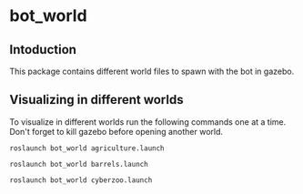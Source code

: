 # bot_world

## Intoduction

This package contains different world files to spawn with the bot in gazebo.


## Visualizing in different worlds

To visualize in different worlds run the following commands one at a time. Don't forget to kill gazebo before opening another world.
```
roslaunch bot_world agriculture.launch
```
```
roslaunch bot_world barrels.launch
```
```
roslaunch bot_world cyberzoo.launch
```
